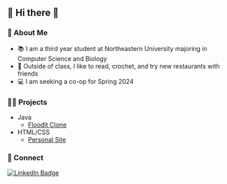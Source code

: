 ## 👋 Hi there 👋

### 🫧 About Me
- 📚 I am a third year student at Northeastern University majoring in Computer Science and Biology
- 🥟 Outside of class, I like to read, crochet, and try new restaurants with friends
- 💻 I am seeking a co-op for Spring 2024

### 👩‍💻 Projects
- Java
   - [FloodIt Clone](https://github.com/lphan48/FloodItClone)
- HTML/CSS
   - [Personal Site](https://laurenphan.neocities.org/)
 
### 💌 Connect
<a href="[https://www.linkedin.com/in/laurenphan/]">
    <img src="https://img.shields.io/badge/LinkedIn-blue?style=for-the-badge&logo=linkedin&logoColor=white" alt="LinkedIn Badge"/>
  </a>
  


